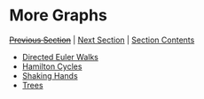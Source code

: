 # More Graphs <!-- omit in toc -->

[~~Previous Section~~][prev] | [Next Section][next] | [Section Contents][index]

[prev]: ./
[next]: ./
[index]: ./

- [Directed Euler Walks](./01induction.md)
- [Hamilton Cycles](./02onotation.md)
- [Shaking Hands]()
- [Trees]()
